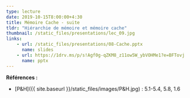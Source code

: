 ```yaml
---
type: lecture
date: 2019-10-15T8:00:00+4:30
title: Mémoire Cache - suite
tldr: "Hiérarchie de mémoire et mémoire cache"
thumbnail: /static_files/presentations/lec_09.jpg
links:
    - url: /static_files/presentations/08-Cache.pptx
      name: slides
    - url: https://1drv.ms/p/s!Agf0g-qZKM8_z11ow5W_ybVOHMe1?e=BFTovj
      name: pptx
---
```

**Références :**
- [P&H]({{ site.baseurl }}/static_files/images/P&H.jpg) : 5.1-5.4, 5.8, 1.6
